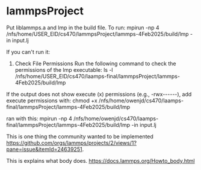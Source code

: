 # lammpsProject
Put liblammps.a and lmp in the build file.
To run: mpirun -np 4 /nfs/home/USER_EID/cs470/lammpsProject/lammps-4Feb2025/build/lmp -in input.lj

If you can't run it:
1. Check File Permissions
Run the following command to check the permissions of the lmp executable:
ls -l /nfs/home/USER_EID/cs470/laamps-final/lammpsProject/lammps-4Feb2025/build/lmp

If the output does not show execute (x) permissions (e.g., -rwx------), add execute permissions with:
chmod +x /nfs/home/owenjd/cs470/laamps-final/lammpsProject/lammps-4Feb2025/build/lmp


ran with this:
mpirun -np 4 /nfs/home/owenjd/cs470/laamps-final/lammpsProject/lammps-4Feb2025/build/lmp -in input.lj


This is one thing the community wanted to be implemented https://github.com/orgs/lammps/projects/2/views/1?pane=issue&itemId=24639251. 

This is explains what body does. https://docs.lammps.org/Howto_body.html    
